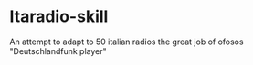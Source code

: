 # Itaradio-skill
An attempt to adapt to 50 italian radios the great job of ofosos "Deutschlandfunk player"
